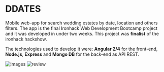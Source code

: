 # DDATES
Mobile web-app for search wedding estates by date, location and others filters. The app is the final Ironhack Web Development Bootcamp project and it was developed in under two weeks. This project was **finalist** of the ironhack hackshow.

The technologies used to develop it were: **Angular 2/4** for the front-end, **Node.js**, **Express** and **Mongo DB** for the back-end as API REST.

![images](https://i.imgur.com/RtvlzHQ.png)
![review](./readme/preview.gif)